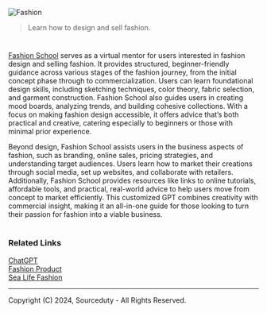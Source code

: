 ![Fashion](https://github.com/user-attachments/assets/d60e15b2-957b-40f0-a6ab-c681f8ebf915)

> Learn how to design and sell fashion.
#

[Fashion School](https://chatgpt.com/g/g-MMluUexjX-fashion-school) serves as a virtual mentor for users interested in fashion design and selling fashion. It provides structured, beginner-friendly guidance across various stages of the fashion journey, from the initial concept phase through to commercialization. Users can learn foundational design skills, including sketching techniques, color theory, fabric selection, and garment construction. Fashion School also guides users in creating mood boards, analyzing trends, and building cohesive collections. With a focus on making fashion design accessible, it offers advice that’s both practical and creative, catering especially to beginners or those with minimal prior experience.

Beyond design, Fashion School assists users in the business aspects of fashion, such as branding, online sales, pricing strategies, and understanding target audiences. Users learn how to market their creations through social media, set up websites, and collaborate with retailers. Additionally, Fashion School provides resources like links to online tutorials, affordable tools, and practical, real-world advice to help users move from concept to market efficiently. This customized GPT combines creativity with commercial insight, making it an all-in-one guide for those looking to turn their passion for fashion into a viable business.

#
### Related Links

[ChatGPT](https://github.com/sourceduty/ChatGPT)
<br>
[Fashion Product](https://github.com/sourceduty/Fashion_Product)
<br>
[Sea Life Fashion](https://github.com/sourceduty/Sea_Life_Fashion)

***
Copyright (C) 2024, Sourceduty - All Rights Reserved.
